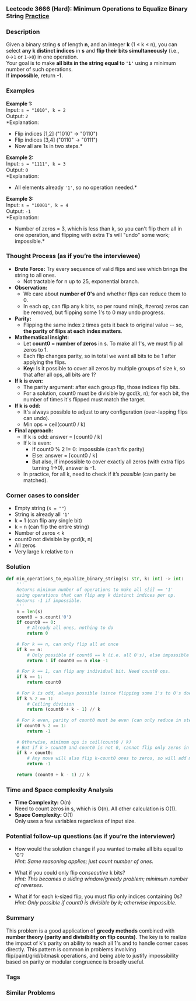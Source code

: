 ### Leetcode 3666 (Hard): Minimum Operations to Equalize Binary String [Practice](https://leetcode.com/problems/minimum-operations-to-equalize-binary-string)

### Description  
Given a binary string **s** of length **n**, and an integer **k** (1 ≤ k ≤ n), you can select **any k distinct indices** in **s** and **flip their bits simultaneously** (i.e., `0`→`1` or `1`→`0`) in one operation.  
Your goal is to make **all bits in the string equal to `'1'`** using a minimum number of such operations.  
If **impossible**, return **-1**.

### Examples  

**Example 1:**  
Input: `s = "1010", k = 2`  
Output: `2`  
*Explanation:  
- Flip indices [1,2] ("1010" → "0110")  
- Flip indices [3,4] ("0110" → "0111")  
- Now all are 1s in two steps.*

**Example 2:**  
Input: `s = "1111", k = 3`  
Output: `0`  
*Explanation:  
- All elements already `'1'`, so no operation needed.*

**Example 3:**  
Input: `s = "10001", k = 4`  
Output: `-1`  
*Explanation:  
- Number of zeros = 3, which is less than k, so you can't flip them all in one operation, and flipping with extra 1's will "undo" some work; impossible.*

### Thought Process (as if you’re the interviewee)  

- **Brute Force:** Try every sequence of valid flips and see which brings the string to all ones.  
  - Not tractable for n up to 25, exponential branch.
- **Observation:**  
  - We care about **number of 0's** and whether flips can reduce them to 0.
  - In each op, can flip any k bits, so per round min(k, #zeros) zeros can be removed, but flipping some 1's to 0 may undo progress.
- **Parity:**  
  - Flipping the same index `2` times gets it back to original value -- so, **the parity of flips at each index matters**.
- **Mathematical insight:**  
  - Let **count0 = number of zeros** in s. To make all 1's, we must flip all zeros to 1.
  - Each flip changes parity, so in total we want all bits to be 1 after applying the flips.
  - **Key:** Is it possible to cover all zeros by multiple groups of size k, so that after all ops, all bits are 1?
- **If k is even:**  
  - The parity argument: after each group flip, those indices flip bits.
  - For a solution, count0 must be divisible by gcd(k, n); for each bit, the number of times it's flipped must match the target.
- **If k is odd:**  
  - It's always possible to adjust to any configuration (over-lapping flips can undo).
  - Min ops = ceil(count0 / k)
- **Final approach:**
  - If k is odd: answer = ⌈count0 / k⌉
  - If k is even:
    - If count0 % 2 != 0: impossible (can't fix parity)
    - Else: answer = ⌈count0 / k⌉
    - But also, if impossible to cover exactly all zeros (with extra flips turning 1→0), answer is -1.
  - In practice, for all k, need to check if it’s *possible* (can parity be matched).

### Corner cases to consider  
- Empty string (`s = ""`)  
- String is already all `'1'`  
- k = 1 (can flip any single bit)  
- k = n (can flip the entire string)  
- Number of zeros < k  
- count0 not divisible by gcd(k, n)  
- All zeros  
- Very large k relative to n

### Solution

```python
def min_operations_to_equalize_binary_string(s: str, k: int) -> int:
    '''
    Returns minimum number of operations to make all s[i] == '1'
    using operations that can flip any k distinct indices per op.
    Returns -1 if impossible.
    '''
    n = len(s)
    count0 = s.count('0')
    if count0 == 0:
        # Already all ones, nothing to do
        return 0
    
    # For k == n, can only flip all at once
    if k == n:
        # Only possible if count0 == k (i.e. all 0's), else impossible
        return 1 if count0 == n else -1
    
    # For k == 1, can flip any individual bit. Need count0 ops.
    if k == 1:
        return count0
    
    # For k is odd, always possible (since flipping some 1's to 0's doesn't block us)
    if k % 2 == 1:
        # Ceiling division
        return (count0 + k - 1) // k
    
    # For k even, parity of count0 must be even (can only reduce in steps of 2)
    if count0 % 2 == 1:
        return -1
    
    # Otherwise, minimum ops is ceil(count0 / k)
    # But if k > count0 and count0 is not 0, cannot flip only zeros in one op, will flip some ones
    if k > count0:
        # Any move will also flip k-count0 ones to zeros, so will add more zeros back
        return -1
    
    return (count0 + k - 1) // k
```

### Time and Space complexity Analysis  

- **Time Complexity:** O(n)  
  Need to count zeros in s, which is O(n). All other calculation is O(1).
- **Space Complexity:** O(1)  
  Only uses a few variables regardless of input size.

### Potential follow-up questions (as if you’re the interviewer)  

- How would the solution change if you wanted to make all bits equal to '0'?  
  *Hint: Same reasoning applies; just count number of ones.*

- What if you could only flip *consecutive* k bits?  
  *Hint: This becomes a sliding window/greedy problem; minimum number of reverses.*

- What if for each k-sized flip, you must flip only indices containing 0s?  
  *Hint: Only possible if count0 is divisible by k; otherwise impossible.*

### Summary
This problem is a good application of **greedy methods** combined with **number theory (parity and divisibility on flip counts)**. The key is to realize the impact of k's parity on ability to reach all 1's and to handle corner cases directly. This pattern is common in problems involving flip/paint/grid/bitmask operations, and being able to justify impossibility based on parity or modular congruence is broadly useful.

### Tags


### Similar Problems
